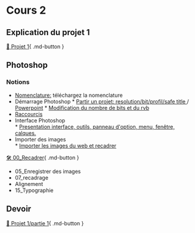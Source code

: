 # Cours 2

## Explication du projet 1
[📁 Projet 1](https://tim-montmorency.com/compendium/582-121%E2%80%93illustration-numerique/projet/projet01){ .md-button }   <br>

## Photoshop


### Notions
* [Nomenclature:](https://cmontmorency365-my.sharepoint.com/:f:/g/personal/flpilote_cmontmorency_qc_ca/EtTOCPWMaspFh1mZfR3pQdkBnuwrvNMDu4M49-V-qh56jg?e=rZfdd6) téléchargez la nomenclature 
* Démarrage Photoshop 
        * [Partir un projet: resolution/bit/profil/safe title ](https://cmontmorency365-my.sharepoint.com/:v:/g/personal/flpilote_cmontmorency_qc_ca/EXVIr3_1hmJGuKBg15q3YnQByaVHJOQN97epCasGV-Tn0A?nav=eyJyZWZlcnJhbEluZm8iOnsicmVmZXJyYWxBcHAiOiJPbmVEcml2ZUZvckJ1c2luZXNzIiwicmVmZXJyYWxBcHBQbGF0Zm9ybSI6IldlYiIsInJlZmVycmFsTW9kZSI6InZpZXciLCJyZWZlcnJhbFZpZXciOiJNeUZpbGVzTGlua0NvcHkifX0&e=vqTuvd) / [Powerpoint](https://cmontmorency365-my.sharepoint.com/:p:/g/personal/flpilote_cmontmorency_qc_ca/EcWfT_2It2ZHnBGBeZDYkaYBvRr-Ckm7Zr9Qjbb1hKPWZw?e=dn5k2t) 
        * [Modification du nombre de bits et du rvb](https://cmontmorency365-my.sharepoint.com/:v:/g/personal/flpilote_cmontmorency_qc_ca/EWTmszzhgURGpLkDseroGo8Bw_Ohp9BSfRxiimFAw0jVBg?nav=eyJyZWZlcnJhbEluZm8iOnsicmVmZXJyYWxBcHAiOiJPbmVEcml2ZUZvckJ1c2luZXNzIiwicmVmZXJyYWxBcHBQbGF0Zm9ybSI6IldlYiIsInJlZmVycmFsTW9kZSI6InZpZXciLCJyZWZlcnJhbFZpZXciOiJNeUZpbGVzTGlua0NvcHkifX0&e=oTEWGj)
* [Raccourcis](https://cmontmorency365-my.sharepoint.com/:v:/g/personal/flpilote_cmontmorency_qc_ca/EQUADFGtiGBNtLoOnaTdb_IBOmNvV0p6JCe9GrEUefls5g?nav=eyJyZWZlcnJhbEluZm8iOnsicmVmZXJyYWxBcHAiOiJPbmVEcml2ZUZvckJ1c2luZXNzIiwicmVmZXJyYWxBcHBQbGF0Zm9ybSI6IldlYiIsInJlZmVycmFsTW9kZSI6InZpZXciLCJyZWZlcnJhbFZpZXciOiJNeUZpbGVzTGlua0NvcHkifX0&e=KJKjNt) 
* Interface Photoshop <br>
        * [Presentation interface, outils, panneau d'option, menu, fenêtre, calques.](https://cmontmorency365-my.sharepoint.com/:v:/g/personal/flpilote_cmontmorency_qc_ca/EaWZefFDQdxHoDTp56vcNy4BLmvEYTnW7YpFFtLOmm-NMQ?nav=eyJyZWZlcnJhbEluZm8iOnsicmVmZXJyYWxBcHAiOiJPbmVEcml2ZUZvckJ1c2luZXNzIiwicmVmZXJyYWxBcHBQbGF0Zm9ybSI6IldlYiIsInJlZmVycmFsTW9kZSI6InZpZXciLCJyZWZlcnJhbFZpZXciOiJNeUZpbGVzTGlua0NvcHkifX0&e=hnrmW4) 
* Importer des images   
        * [Importer les images du web et recadrer](https://cmontmorency365-my.sharepoint.com/:v:/g/personal/flpilote_cmontmorency_qc_ca/EW-j3aga9SFBiAtC8gBjViUBmZ2HR9NZiCIdAyUKekTCsA?nav=eyJyZWZlcnJhbEluZm8iOnsicmVmZXJyYWxBcHAiOiJPbmVEcml2ZUZvckJ1c2luZXNzIiwicmVmZXJyYWxBcHBQbGF0Zm9ybSI6IldlYiIsInJlZmVycmFsTW9kZSI6InZpZXciLCJyZWZlcnJhbFZpZXciOiJNeUZpbGVzTGlua0NvcHkifX0&e=M0ZDtZ)  

[🛠️ 00_Recadrer](./exercice/04_importer_recadrer.md){ .md-button }   
   
   
* 05_Enregistrer des images
* 07_recadrage
* Alignement
* 15_Typographie


## Devoir

[📁 Projet 1/partie 1](https://tim-montmorency.com/compendium/582-121%E2%80%93illustration-numerique/projet/projet01){ .md-button }   <br>
